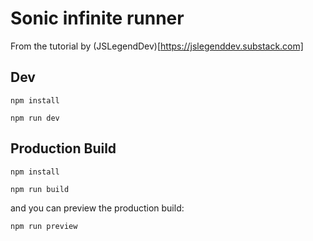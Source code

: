 # Sonic infinite runner

From the tutorial by (JSLegendDev)[https://jslegenddev.substack.com]

## Dev

```
npm install
```

```
npm run dev
```

## Production Build

```
npm install
```

```
npm run build
```

and you can preview the production build:

```
npm run preview
```
